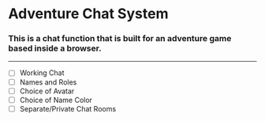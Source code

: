 # Adventure Chat System

### This is a chat function that is built for an adventure game based inside a browser.

---

- [ ] Working Chat
- [ ] Names and Roles
- [ ] Choice of Avatar
- [ ] Choice of Name Color
- [ ] Separate/Private Chat Rooms